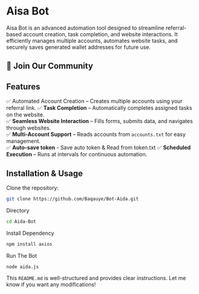 # Aisa Bot  

Aisa Bot is an advanced automation tool designed to streamline referral-based account creation, task completion, and website interactions. It efficiently manages multiple accounts, automates website tasks, and securely saves generated wallet addresses for future use.  
## 📢 Join Our Community



## Features  
✅ Automated Account Creation – Creates multiple accounts using your referral link.
✅ **Task Completion** – Automatically completes assigned tasks on the website.  
✅ **Seamless Website Interaction** – Fills forms, submits data, and navigates through websites.  
✅ **Multi-Account Support** – Reads accounts from `accounts.txt` for easy management.  
✅ **Auto-save token** - Save auto token & Read from token.txt
✅ **Scheduled Execution** – Runs at intervals for continuous automation.  

## Installation & Usage  

Clone the repository:  
```sh
git clone https://github.com/Baqauye/Bot-Aida.git
```
Directory 
```sh
cd Aida-Bot
```

Install Dependency 
```sh
npm install axios
```
Run The Bot
```sh
node aida.js
```

This `README.md` is well-structured and provides clear instructions. Let me know if you want any modifications!
